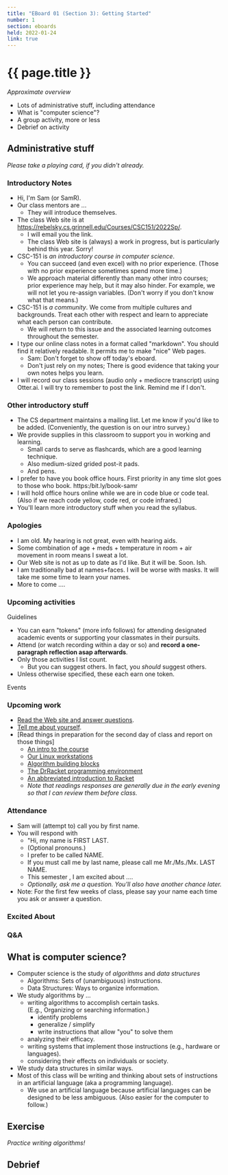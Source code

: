```yaml
---
title: "EBoard 01 (Section 3): Getting Started"
number: 1
section: eboards
held: 2022-01-24
link: true
---
```

# {{ page.title }}

_Approximate overview_

* Lots of administrative stuff, including attendance
* What is "computer science"?
* A group activity, more or less
* Debrief on activity

Administrative stuff
--------------------

_Please take a playing card, if you didn't already._

### Introductory Notes

* Hi, I'm Sam (or SamR).
* Our class mentors are ...
    * They will introduce themselves.
* The class Web site is at 
  <https://rebelsky.cs.grinnell.edu/Courses/CSC151/2022Sp/>.
    * I will email you the link.
    * The class Web site is (always) a work in progress, but is
      particularly behind this year.  Sorry!
* CSC-151 is *an introductory course in computer science*.
    * You can succeed (and even excel) with no prior experience.
      (Those with no prior experience sometimes spend more time.)
    * We approach material differently than many other intro courses;
      prior experience may help, but it may also hinder.  For example,
      we will not let you re-assign variables.  (Don't worry if you
      don't know what that means.)
* CSC-151 is *a community*.  We come from multiple cultures and backgrounds.
  Treat each other with respect and learn to appreciate what each person
  can contribute.
    * We will return to this issue and the associated learning outcomes
      throughout the semester.
* I type our online class notes in a format called "markdown".  You should
  find it relatively readable.  It permits me to make "nice" Web pages.
    * Sam: Don't forget to show off today's eboard.
    * Don't just rely on my notes; There is good evidence that taking your 
      own notes helps you learn.
* I will record our class sessions (audio only + mediocre transcript)
  using Otter.ai.  I will try to remember to post the link.  Remind me
  if I don't.

### Other introductory stuff

* The CS department maintains a mailing list.  Let me know if you'd like
  to be added.  (Conveniently, the question is on our intro survey.)
* We provide supplies in this classroom to support you in working
  and learning.
    * Small cards to serve as flashcards, which are a good learning technique.
    * Also medium-sized grided post-it pads.
    * And pens.
* I prefer to have you book office hours.  First priority in any time
  slot goes to those who book.  https:/bit.ly/book-samr
* I will hold office hours online while we are in code blue or code teal.
  (Also if we reach code yellow, code red, or code infrared.)
* You'll learn more introductory stuff when you read the syllabus.

### Apologies

* I am old.  My hearing is not great, even with hearing aids.
* Some combination of age + meds + temperature in room + air movement in
  room means I sweat a lot.
* Our Web site is not as up to date as I'd like.  But it will be.  Soon.
  Ish.
* I am traditionally bad at names+faces.  I will be worse with masks.  It
  will take me some time to learn your names.
* More to come ....

### Upcoming activities

Guidelines

* You can earn "tokens" (more info follows) for attending designated
  academic events or supporting your classmates in their pursuits.
* Attend (or watch recording within a day or so) and **record a one-paragraph 
  reflection asap afterwards**.
* Only those activities I list count.
    * But you can suggest others.  In fact, you *should* suggest others.
* Unless otherwise specified, these each earn one token.  

Events

### Upcoming work

* [Read the Web site and answer questions](../assignments/syllabus).
* [Tell me about yourself](../assignments/intro-survey).
* [Read things in preparation for the second day of class and report on those things]
    * [An intro to the course](../readings/fundhum-intro)
    * [Our Linux workstations](../readings/linux)
    * [Algorithm building blocks](../readings/algorithm-building-blocks)
    * [The DrRacket programming environment](../readings/drracket)
    * [An abbreviated introduction to Racket](../readings/racket-intro)
    * _Note that readings responses are generally due in the early evening
      so that I can review them before class._

### Attendance

* Sam will (attempt to) call you by first name.
* You will respond with 
    * "Hi, my name is FIRST LAST.
    * (Optional pronouns.)
    * I prefer to be called NAME.
    * If you must call me by last name, please call me Mr./Ms./Mx. LAST NAME.
    * This semester , I am excited about ....
    * _Optionally, ask me a question. You'll also have another chance later._
* Note: For the first few weeks of class, please say your name each time
  you ask or answer a question.

### Excited About

### Q&A

What is computer science?
-------------------------

* Computer science is the study of *algorithms* and *data
  structures*
    * Algorithms: Sets of (unambiguous) instructions.
    * Data Structures: Ways to organize information.
* We study algorithms by  ...
    * writing algorithms to accomplish certain tasks.  
      (E.g., Organizing or searching information.)
        * identify problems
        * generalize / simplify 
        * write instructions that allow "you" to solve them
    * analyzing their efficacy.
    * writing systems that implement those instructions (e.g., hardware 
      or languages).
    * considering their effects on individuals or society.
* We study data structures in similar ways.
* Most of this class will be writing and thinking about sets of
  instructions in an artificial language (aka a programming language).
    * We use an artificial language because artificial languages
      can be designed to be less ambiguous.  (Also easier for the
      computer to follow.)

Exercise
--------

_Practice writing algorithms!_

Debrief
-------
